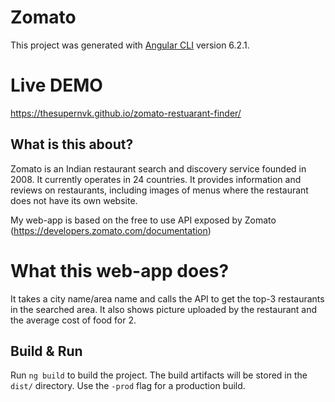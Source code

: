 # Zomato

This project was generated with [Angular CLI](https://github.com/angular/angular-cli) version 6.2.1.

# Live DEMO

https://thesupernvk.github.io/zomato-restuarant-finder/

## What is this about?

Zomato is an Indian restaurant search and discovery service founded in 2008. It currently operates in 24 countries. It provides information and reviews on restaurants, including images of menus where the restaurant does not have its own website.

My web-app is based on the free to use API exposed by Zomato (https://developers.zomato.com/documentation)

# What this web-app does?

It takes a city name/area name and calls the API to get the top-3 restaurants in the searched area.
It also shows picture uploaded by the restaurant and the average cost of food for 2.

## Build & Run

Run `ng build` to build the project. The build artifacts will be stored in the `dist/` directory. Use the `-prod` flag for a production build.
